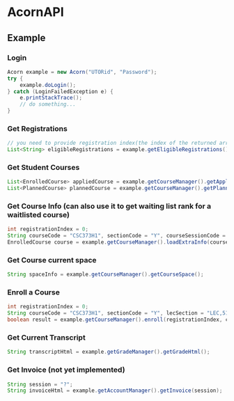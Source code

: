 # AcornAPI

## Example

### Login
```java
Acorn example = new Acorn("UTORid", "Password");
try {
	example.doLogin();
} catch (LoginFailedException e) {
	e.printStackTrace();
	// do something...
}
```

### Get Registrations
```java
// you need to provide registration index(the index of the returned array ) to do further action. ie. Get Course Info
List<String> eligibleRegistrations = example.getEligibleRegistrations();
```

### Get Student Courses
```java
List<EnrolledCourse> appliedCourse = example.getCourseManager().getAppliedCourses();
List<PlannedCourse> plannedCourse = example.getCourseManager().getPlannedCourses();
```

### Get Course Info (can also use it to get waiting list rank for a waitlisted course)
```java
int registrationIndex = 0;
String courseCode = "CSC373H1", sectionCode = "Y", courseSessionCode = "20175";
EnrolledCourse course = example.getCourseManager().loadExtraInfo(courseCode, courseSessionCode, sectionCode, registrationIndex);
```

### Get Course current space
```java
String spaceInfo = example.getCourseManager().getCourseSpace();
```

### Enroll a Course
```java
int registrationIndex = 0;
String courseCode = "CSC373H1", sectionCode = "Y", lecSection = "LEC,5101";
boolean result = example.getCourseManager().enroll(registrationIndex, courseCode, sectionCode, lecSection);
```

### Get Current Transcript
```java
String transcriptHtml = example.getGradeManager().getGradeHtml();
```

### Get Invoice (not yet implemented)
```java
String session = "?";
String invoiceHtml = example.getAccountManager().getInvoice(session);
```